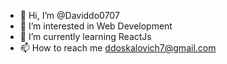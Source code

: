 - 👋 Hi, I’m @Daviddo0707
- 👀 I’m interested in Web Development
- 🌱 I’m currently learning ReactJs
- 📫 How to reach me ddoskalovich7@gmail.com



